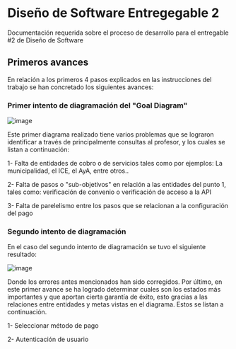 # Diseño de Software Entregegable 2
Documentación requerida sobre el proceso de desarrollo para el entregable #2 de Diseño de Software
## Primeros avances
En relación a los primeros 4 pasos explicados en las instrucciones del trabajo se han concretado los siguientes avances:

### Primer intento de diagramación del "Goal Diagram"

![image](https://github.com/user-attachments/assets/9cf6bdae-9899-4991-b662-f8f3646e41ce)

Este primer diagrama realizado tiene varios problemas que se lograron identificar a través de principalmente consultas al profesor, y
los cuales se listan a continuación: 

  1- Falta de entidades de cobro o de servicios tales como por ejemplos: La municipalidad, el ICE, el AyA, entre otros..
  
  2- Falta de pasos o "sub-objetivos" en relación a las entidades del punto 1, tales como: verificación de convenio o verificación de acceso a la API
  
  3- Falta de parelelismo entre los pasos que se relacionan a la configuración del pago

### Segundo intento de diagramación

En el caso del segundo intento de diagramación se tuvo el siguiente resultado:

![image](https://github.com/user-attachments/assets/af5d838f-6da7-4544-bd7f-7efc84d3a51d)

Donde los errores antes mencionados han sido corregidos. Por último, en este primer avance se ha logrado determinar cuales son los estados más importantes
y que aportan cierta garantía de éxito, esto gracias a las relaciones entre entidades y metas vistas en el diagrama. Estos se listan a continuación.

  1- Seleccionar método de pago

  2- Autenticación de usuario
